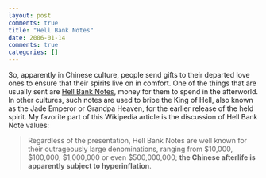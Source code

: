 ```yaml
---
layout: post
comments: true
title: "Hell Bank Notes"
date: 2006-01-14
comments: true
categories: []
---
```

So, apparently in Chinese culture, people send gifts to their departed love ones to ensure that their spirits live on in comfort.  One of the things that are usually sent are [Hell Bank Notes](http://en.wikipedia.org/wiki/Hell_Bank_Notes), money for them to spend in the afterworld.  In other cultures, such notes are used to bribe the King of Hell, also known as the Jade Emperor or Grandpa Heaven, for the earlier release of the held spirit.  My favorite part of this Wikipedia article is the discussion of Hell Bank Note values:

> Regardless of the presentation, Hell Bank Notes are well known for their outrageously large denominations, ranging from $10,000, $100,000, $1,000,000 or even $500,000,000; **the Chinese afterlife is apparently subject to hyperinflation**.
